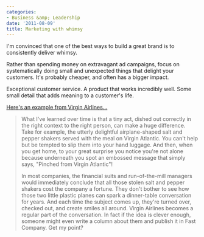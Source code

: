 ```yaml
---
categories:
- Business &amp; Leadership
date: '2011-08-09'
title: Marketing with whimsy
---
```


I'm convinced that one of the best ways to build a great brand is to consistently deliver whimsy.

Rather than spending money on extravagant ad campaigns, focus on systematically doing small and unexpected things that delight your customers. It's probably cheaper, and often has a bigger impact.

Exceptional customer service. A product that works incredibly well. Some small detail that adds meaning to a customer's life.

<a href="http://www.fastcompany.com/1764310/pinched-from-virgin-atlantic">Here's an example from Virgin Airlines...</a>

<blockquote>What I've learned over time is that a tiny act, dished out correctly in the right context to the right person, can make a huge difference. Take for example, the utterly delightful airplane-shaped salt and pepper shakers served with the meal on Virgin Atlantic. You can't help but be tempted to slip them into your hand luggage. And then, when you get home, to your great surprise you notice you're not alone because underneath you spot an embossed message that simply says, "Pinched from Virgin Atlantic"!

In most companies, the financial suits and run-of-the-mill managers would immediately conclude that all those stolen salt and pepper shakers cost the company a fortune. They don't bother to see how those two little plastic planes can spark a dinner-table conversation for years. And each time the subject comes up, they're turned over, checked out, and create smiles all around. Virgin Airlines becomes a regular part of the conversation. In fact if the idea is clever enough, someone might even write a column about them and publish it in Fast Company. Get my point?</blockquote>